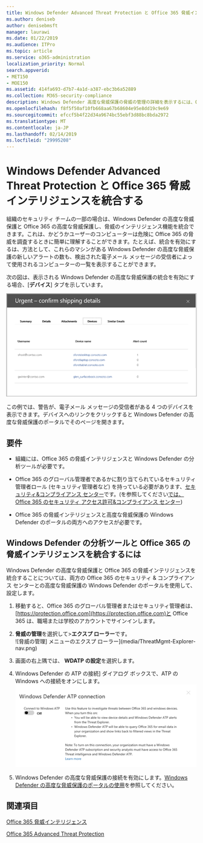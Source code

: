 ```yaml
---
title: Windows Defender Advanced Threat Protection と Office 365 脅威インテリジェンスを統合する
ms.author: deniseb
author: denisebmsft
manager: laurawi
ms.date: 01/22/2019
ms.audience: ITPro
ms.topic: article
ms.service: o365-administration
localization_priority: Normal
search.appverid:
- MET150
- MOE150
ms.assetid: 414fa693-d7b7-4a1d-a387-ebc3b6a52889
ms.collection: M365-security-compliance
description: Windows Defender 高度な脅威保護の脅威の管理の詳細を表示するには、Office 365 の高度な脅威保護を統合します。
ms.openlocfilehash: f8f5f50af10fb668aa67b68604e95e8dd19c9e69
ms.sourcegitcommit: efccf5b4f22d34a9674bc55ebf3d88bc8bda2972
ms.translationtype: MT
ms.contentlocale: ja-JP
ms.lasthandoff: 02/14/2019
ms.locfileid: "29995208"
---
```

# <a name="integrate-office-365-threat-intelligence-with-windows-defender-advanced-threat-protection"></a>Windows Defender Advanced Threat Protection と Office 365 脅威インテリジェンスを統合する

組織のセキュリティ チームの一部の場合は、Windows Defender の高度な脅威保護と Office 365 の高度な脅威保護し、脅威のインテリジェンス機能を統合できます。これは、かどうかユーザーのコンピューターは危険に Office 365 の脅威を調査するときに簡単に理解することができます。たとえば、統合を有効にするは、方法として、これらのマシンがある Windows Defender の高度な脅威保護の新しいアラートの数も、検出された電子メール メッセージの受信者によって使用されるコンピューターの一覧を表示することができます。
  
次の図は、表示される Windows Defender の高度な脅威保護の統合を有効にする場合、[**デバイス**] タブを示しています。 
  
![ATP の Windows Defender を有効にすると、アラートがあるコンピューターの一覧を表示できます。](media/fec928ea-8f0c-44d7-80b9-a2e0a8cd4e89.PNG)
  
この例では、警告が、電子メール メッセージの受信者がある 4 つのデバイスを表示できます。デバイスへのリンクをクリックすると Windows Defender の高度な脅威保護のポータルでそのページを開きます。
  
## <a name="requirements"></a>要件

- 組織には、Office 365 の脅威インテリジェンスと Windows Defender の分析ツールが必要です。
    
- Office 365 のグローバル管理者であるかに割り当てられているセキュリティ管理者ロール (セキュリティ管理者など) を持っている必要があります、[セキュリティ&amp;コンプライアンス センター](https://protection.office.com)です。(を参照してください[では、Office 365 のセキュリティ アクセス許可&amp;コンプライアンス センター](permissions-in-the-security-and-compliance-center.md))
    
- Office 365 の脅威インテリジェンスと高度な脅威保護の Windows Defender のポータルの両方へのアクセスが必要です。
    
## <a name="to-integrate-office-365-threat-intelligence-with-windows-defender-atp"></a>Windows Defender の分析ツールと Office 365 の脅威インテリジェンスを統合するには

Windows Defender の高度な脅威保護と Office 365 の脅威インテリジェンスを統合することについては、両方の Office 365 のセキュリティ & コンプライアンス センターとの高度な脅威保護の Windows Defender のポータルを使用して、設定します。
  
1. 移動すると、Office 365 のグローバル管理者またはセキュリティ管理者は、[https://protection.office.com](https://protection.office.com)と Office 365 は、職場または学校のアカウントでサインインします。 
    
2. **脅威の管理**を選択して\>**エクスプ ローラー**です。<br>![脅威の管理] メニューのエクスプ ローラー](media/ThreatMgmt-Explorer-nav.png)<br>
    
3. 画面の右上隅では、 **WDATP の設定**を選択します。
    
4. Windows Defender の ATP の接続] ダイアログ ボックスで、ATP の Windows への接続をオンにします。<br>![Windows Defender の ATP の接続](media/Explorer-WDATPConnection-dialog.png)<br>
    
5. Windows Defender の高度な脅威保護の接続を有効にします。[Windows Defender の高度な脅威保護のポータルの使用](https://go.microsoft.com/fwlink/?linkid=859690)を参照してください。

  
## <a name="related-topics"></a>関連項目

[Office 365 脅威インテリジェンス](office-365-ti.md)
  
[Office 365 Advanced Threat Protection](office-365-atp.md)
  

